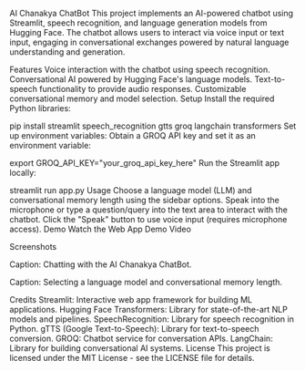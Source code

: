 AI Chanakya ChatBot
This project implements an AI-powered chatbot using Streamlit, speech recognition, and language generation models from Hugging Face. The chatbot allows users to interact via voice input or text input, engaging in conversational exchanges powered by natural language understanding and generation.


Features
Voice interaction with the chatbot using speech recognition.
Conversational AI powered by Hugging Face's language models.
Text-to-speech functionality to provide audio responses.
Customizable conversational memory and model selection.
Setup
Install the required Python libraries:

pip install streamlit speech_recognition gtts groq langchain transformers
Set up environment variables:
Obtain a GROQ API key and set it as an environment variable:

export GROQ_API_KEY="your_groq_api_key_here"
Run the Streamlit app locally:

streamlit run app.py
Usage
Choose a language model (LLM) and conversational memory length using the sidebar options.
Speak into the microphone or type a question/query into the text area to interact with the chatbot.
Click the "Speak" button to use voice input (requires microphone access).
Demo
Watch the Web App Demo Video

Screenshots

Caption: Chatting with the AI Chanakya ChatBot.


Caption: Selecting a language model and conversational memory length.

Credits
Streamlit: Interactive web app framework for building ML applications.
Hugging Face Transformers: Library for state-of-the-art NLP models and pipelines.
SpeechRecognition: Library for speech recognition in Python.
gTTS (Google Text-to-Speech): Library for text-to-speech conversion.
GROQ: Chatbot service for conversation APIs.
LangChain: Library for building conversational AI systems.
License
This project is licensed under the MIT License - see the LICENSE file for details.

